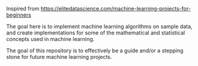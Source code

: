 Inspired from https://elitedatascience.com/machine-learning-projects-for-beginners

The goal here is to implement machine learning algorithms on sample data, and create implementations for some of the mathematical and statistical concepts used in machine learning.

The goal of this repository is to effectively be a guide and/or a stepping stone for future machine learning projects. 
